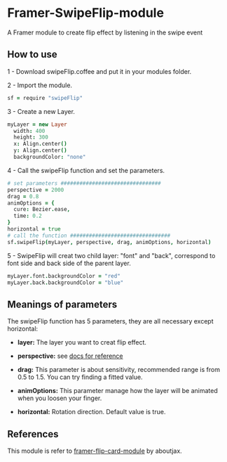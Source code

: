 # Framer-SwipeFlip-module

A Framer module to create flip effect by listening in the swipe event


## How to use

1 - Download swipeFlip.coffee and put it in your modules folder.

2 - Import the module.
```coffeescript
sf = require "swipeFlip"
```

3 - Create a new Layer.
```coffeescript
myLayer = new Layer
  width: 400
  height: 300
  x: Align.center()
  y: Align.center()
  backgroundColor: "none"
```

4 - Call the swipeFlip function and set the parameters.
```coffeescript
# set parameters ################################
perspective = 2000
drag = 0.8
animOptions = {
  cure: Bezier.ease,
  time: 0.2
}
horizontal = true
# call the function ################################
sf.swipeFlip(myLayer, perspective, drag, animOptions, horizontal)
```

5 - SwipeFlip will creat two child layer: "font" and "back", correspond to font side and back side of the parent layer.
```coffeescript
myLayer.font.backgroundColor = "red"
myLayer.back.backgroundColor = "blue"
```

## Meanings of parameters

The swipeFlip function has 5 parameters, they are all necessary except horizontal:

- **layer:** The layer you want to creat flip effect.

- **perspective:** see [docs for reference](http://framerjs.com/docs/#layer.perspective)

- **drag:** This parameter is about sensitivity, recommended range is from 0.5 to 1.5. You can try finding a fitted value.

- **animOptions:** This parameter manage how the layer will be animated when you loosen your finger.

- **horizontal:** Rotation direction. Default value is true.

## References

This module is refer to [framer-flip-card-module](https://github.com/aboutjax/framer-flip-card-module) by aboutjax.

